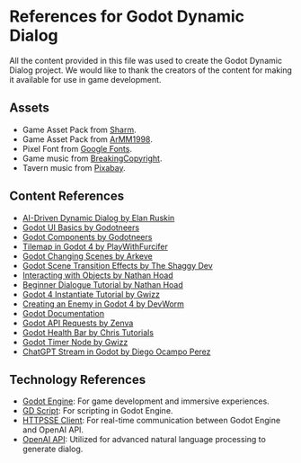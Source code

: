 # References for Godot Dynamic Dialog

All the content provided in this file was used to create the Godot Dynamic Dialog project. We would like to thank the creators of the content for making it available for use in game development.

## Assets

- Game Asset Pack from [Sharm](https://opengameart.org/content/tiny-16-basic).
- Game Asset Pack from [ArMM1998](https://opengameart.org/content/zelda-like-tilesets-and-sprites).
- Pixel Font from [Google Fonts](https://fonts.google.com/specimen/Pixelify+Sans).
- Game music from [BreakingCopyright](https://www.youtube.com/watch?v=LYf2gOIt_OQ&list=PLfP6i5T0-DkLTWwznhWjQ1sm_GasKuMPY&index=24&ab_channel=BreakingCopyright%E2%80%94RoyaltyFreeMusic).
- Tavern music from [Pixabay](https://pixabay.com/music/folk-the-celtic-handmaiden-147078/).

## Content References

- [AI-Driven Dynamic Dialog by Elan Ruskin](https://www.youtube.com/watch?v=tAbBID3N64A)
- [Godot UI Basics by Godotneers](https://www.youtube.com/watch?v=1_OFJLyqlXI)
- [Godot Components by Godotneers](https://www.youtube.com/watch?v=W8gYHTjDCic)
- [Tilemap in Godot 4 by PlayWithFurcifer](https://www.youtube.com/watch?v=tQSL2scuqeU)
- [Godot Changing Scenes by Arkeve](https://youtu.be/tp1OiUEq3Pk?si=hNfD6rUnUsobgC-e)
- [Godot Scene Transition Effects by The Shaggy Dev](https://www.youtube.com/watch?v=yZQStB6nHuI)
- [Interacting with Objects by Nathan Hoad](https://www.youtube.com/watch?v=-rytm4o1ndE&ab_channel=NathanHoad)
- [Beginner Dialogue Tutorial by Nathan Hoad](https://www.youtube.com/watch?v=UhPFk8FSbd8&ab_channel=NathanHoad)
- [Godot 4 Instantiate Tutorial by Gwizz](https://www.youtube.com/watch?v=Qs8oSGmhx-U&ab_channel=Gwizz)
- [Creating an Enemy in Godot 4 by DevWorm](https://youtu.be/9u59U-DWNJs?si=FyL-_4yMm-AN48Wt)
- [Godot Documentation](https://docs.godotengine.org/en/stable/index.html)
- [Godot API Requests by Zenva](https://www.youtube.com/watch?v=EsCmGHWYVtk)
- [Godot Health Bar by Chris Tutorials](https://youtu.be/aP8Cv_RvBlI?si=3ynkJvbh3jeskpEX)
- [Godot Timer Node by Gwizz](https://youtu.be/Zf6awHRr7bU?si=1GIcZFPUQJpylBVV)
- [ChatGPT Stream in Godot by Diego Ocampo Perez](https://github.com/oceanbuilders/ChatGPT-stream-for-Godot-4)

## Technology References

- [Godot Engine](https://godotengine.org/): For game development and immersive experiences.
- [GD Script](https://docs.godotengine.org/en/stable/getting_started/scripting/gdscript/gdscript_basics.html): For scripting in Godot Engine.
- [HTTPSSE Client](https://docs.godotengine.org/en/stable/classes/class_httpclient.html): For real-time communication between Godot Engine and OpenAI API.
- [OpenAI API](https://openai.com/blog/openai-api): Utilized for advanced natural language processing to generate dialog.
